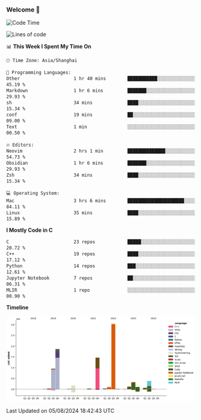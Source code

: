 ### Welcome 👋

<!--START_SECTION:waka-->
![Code Time](http://img.shields.io/badge/Code%20Time-1%2C534%20hrs%2036%20mins-blue)

![Lines of code](https://img.shields.io/badge/From%20Hello%20World%20I%27ve%20Written-8.7%20million%20lines%20of%20code-blue)

📊 **This Week I Spent My Time On** 

```text
🕑︎ Time Zone: Asia/Shanghai

💬 Programming Languages: 
Other                    1 hr 40 mins        ███████████░░░░░░░░░░░░░░   45.19 % 
Markdown                 1 hr 6 mins         ███████░░░░░░░░░░░░░░░░░░   29.93 % 
sh                       34 mins             ████░░░░░░░░░░░░░░░░░░░░░   15.34 % 
conf                     19 mins             ██░░░░░░░░░░░░░░░░░░░░░░░   09.00 % 
Text                     1 min               ░░░░░░░░░░░░░░░░░░░░░░░░░   00.50 % 

🔥 Editors: 
Neovim                   2 hrs 1 min         ██████████████░░░░░░░░░░░   54.73 % 
Obsidian                 1 hr 6 mins         ███████░░░░░░░░░░░░░░░░░░   29.93 % 
Zsh                      34 mins             ████░░░░░░░░░░░░░░░░░░░░░   15.34 % 

💻 Operating System: 
Mac                      3 hrs 6 mins        █████████████████████░░░░   84.11 % 
Linux                    35 mins             ████░░░░░░░░░░░░░░░░░░░░░   15.89 % 
```

**I Mostly Code in C** 

```text
C                        23 repos            █████░░░░░░░░░░░░░░░░░░░░   20.72 % 
C++                      19 repos            ████░░░░░░░░░░░░░░░░░░░░░   17.12 % 
Python                   14 repos            ███░░░░░░░░░░░░░░░░░░░░░░   12.61 % 
Jupyter Notebook         7 repos             ██░░░░░░░░░░░░░░░░░░░░░░░   06.31 % 
MLIR                     1 repo              ░░░░░░░░░░░░░░░░░░░░░░░░░   00.90 % 
```



**Timeline**

![Lines of Code chart](https://raw.githubusercontent.com/Bohan-hu/Bohan-hu/master/assets/bar_graph.png)


 Last Updated on 05/08/2024 18:42:43 UTC
<!--END_SECTION:waka-->



